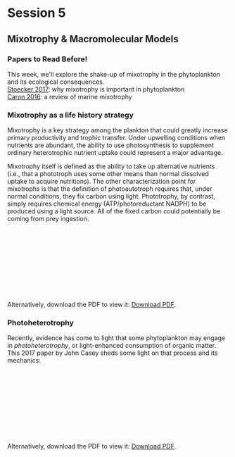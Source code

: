 # Session 5
## Mixotrophy & Macromolecular Models

<div class="panel panel-primary">
  <div class="panel-heading">
    <h3 class="panel-title">Papers to Read Before!</h3>
  </div>
  <div class="panel-body">
      This week, we'll explore the shake-up of mixotrophy in the phytoplankton and its ecological consequences.<br>
      <a href="https://2021-phyto-phys.readthedocs.io/en/latest/_static/stoecker2017.pdf">Stoecker 2017</a>: why mixotrophy is important in phytoplankton<br>
      <a href="https://2021-phyto-phys.readthedocs.io/en/latest/_static/caron2016.pdf">Caron 2016</a>: a review of marine mixotrophy
  </div>
</div>

### Mixotrophy as a life history strategy

Mixotrophy is a key strategy among the plankton that could greatly increase primary productivity and trophic transfer. Under upwelling conditions when nutrients are abundant, the ability to use photosynthesis to supplement ordinary heterotrophic nutrient uptake could represent a major advantage.

Mixotrophy itself is defined as the ability to take up alternative nutrients (i.e., that a phototroph uses some other means than normal dissolved uptake to acquire nutritions). The other characterization point for mixotrophs is that the definition of photoautotroph requires that, under normal conditions, they fix carbon using light. Phototrophy, by contrast, simply requires chemical energy (ATP/photoreductant NADPH) to be produced using a light source. All of the fixed carbon could potentially be coming from prey ingestion.

<object data="https://2021-phyto-phys.readthedocs.io/en/latest/_static/ward2015.pdf" type="application/pdf" width="700px" height="700px">
    <embed src="https://2021-phyto-phys.readthedocs.io/en/latest/_static/ward2015.pdf">
        <p>Alternatively, download the PDF to view it: <a href="https://2021-phyto-phys.readthedocs.io/en/latest/_literature/session5/ward2015.pdf">Download PDF</a>.</p>
    </embed>
</object>

### Photoheterotrophy

Recently, evidence has come to light that some phytoplankton may engage in _photoheterotrophy_, or light-enhanced consumption of organic matter. This 2017 paper by John Casey sheds some light on that process and its mechanics:

<object data="https://2021-phyto-phys.readthedocs.io/en/latest/_static/casey2017.pdf" type="application/pdf" width="700px" height="700px">
    <embed src="https://2021-phyto-phys.readthedocs.io/en/latest/_static/casey2017.pdf">
        <p>Alternatively, download the PDF to view it: <a href="https://2021-phyto-phys.readthedocs.io/en/latest/_literature/session5/casey2017.pdf">Download PDF</a>.</p>
    </embed>
</object>
